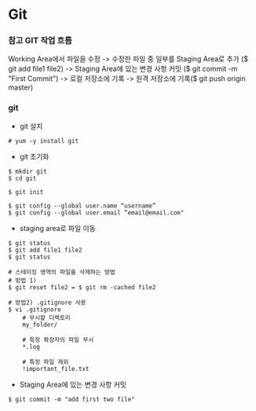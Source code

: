 # Git
### 참고 GIT 작업 흐름
Working Area에서 파일을 수정 
-> 수정한 파일 중 일부를 Staging Area로 추가 ($ git add file1 file2)
-> Staging Area에 있는 변경 사항 커밋 ($ git commit -m "First Commit")
-> 로컬 저장소에 기록
-> 원격 저장소에 기록($ git push origin master)

### git
- git 설치
```
# yum -y install git
```
- git 초기화
```
$ mkdir git
$ cd git

$ git init

$ git config --global user.name “username”
$ git config --global user.email “email@email.com"
```
- staging area로 파일 이동
```
$ git status
$ git add file1 file2
$ git status

# 스테이징 영역의 파일을 삭제하는 방법
# 방법 1)
$ git reset file2 = $ git rm -cached file2

# 방법2) .gitignore 사용
$ vi .gitignore
    # 무시할 디렉토리
    my_folder/

    # 특정 확장자의 파일 무시
    *.log

    # 특정 파일 제외
    !important_file.txt
```

- Staging Area에 있는 변경 사항 커밋
```
$ git commit -m "add first two file"
```
